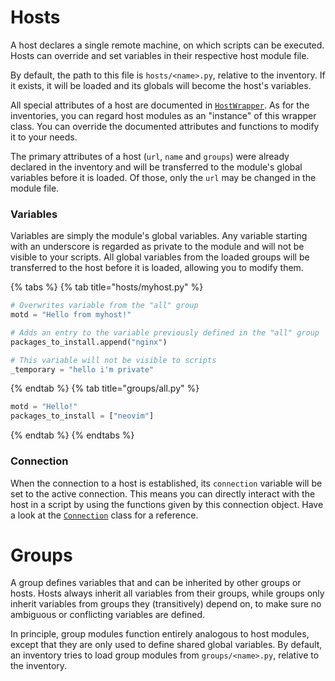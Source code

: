 # Hosts

A host declares a single remote machine, on which scripts can be executed.
Hosts can override and set variables in their respective host module file.

By default, the path to this file is `hosts/<name>.py`, relative to the inventory.
If it exists, it will be loaded and its globals will become the host's variables.

All special attributes of a host are documented in [`HostWrapper`](../writing-deploys/TODO/).
As for the inventories, you can regard host modules as an "instance" of this wrapper class.
You can override the documented attributes and functions to modify it to your needs.

The primary attributes of a host (`url`, `name` and `groups`) were already declared
in the inventory and will be transferred to the module's global variables before it is loaded.
Of those, only the `url` may be changed in the module file.

### Variables

Variables are simply the module's global variables. Any variable starting with
an underscore is regarded as private to the module and will not be visible to your scripts.
All global variables from the loaded groups will be transferred to the host before it is loaded,
allowing you to modify them.

{% tabs %}
{% tab title="hosts/myhost.py" %}
```python
# Overwrites variable from the "all" group
motd = "Hello from myhost!"

# Adds an entry to the variable previously defined in the "all" group
packages_to_install.append("nginx")

# This variable will not be visible to scripts
_temporary = "hello i'm private"
```
{% endtab %}
{% tab title="groups/all.py" %}
```python
motd = "Hello!"
packages_to_install = ["neovim"]
```
{% endtab %}
{% endtabs %}

### Connection

When the connection to a host is established, its `connection` variable will be
set to the active connection. This means you can directly interact with the host
in a script by using the functions given by this connection object.
Have a look at the [`Connection`](TODO) class for a reference.

# Groups

A group defines variables that and can be inherited by other groups or hosts.
Hosts always inherit all variables from their groups, while groups only inherit
variables from groups they (transitively) depend on, to make sure no ambiguous or
conflicting variables are defined.

In principle, group modules function entirely analogous to host modules,
except that they are only used to define shared global variables.
By default, an inventory tries to load group modules from `groups/<name>.py`, relative to the inventory.
